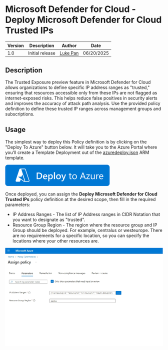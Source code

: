 # Microsoft Defender for Cloud - Deploy Microsoft Defender for Cloud Trusted IPs

| Version | Description | Author | Date |
| ------ | ------ | ------ | ------ |
| 1.0 | Initial release | [Luke Pan](https://github.com/lukepan2024)| 06/20/2025|

## Description

The Trusted Exposure preview feature in Microsoft Defender for Cloud allows organizations to define specific IP address ranges as "trusted," ensuring that resources accessible only from these IPs are not flagged as internet-exposed risks.
This helps reduce false positives in security alerts and improves the accuracy of attack path analysis. Use the provided policy definition to define these trusted IP ranges across management groups and subscriptions.

## Usage

The simplest way to deploy this Policy definition is by clicking on the "Deploy To Azure" button below. It will take you to the Azure Portal where you'll create a Template Deployment out of the [azuredeploy.json](./azuredeploy.json) ARM template.
  
[![Deploy To Azure](https://raw.githubusercontent.com/Azure/azure-quickstart-templates/master/1-CONTRIBUTION-GUIDE/images/deploytoazure.svg?sanitize=true)](https://portal.azure.com/#create/Microsoft.Template/uri/https%3A%2F%2Fraw.githubusercontent.com%2FAzure%2FMicrosoft-Defender-for-Cloud%2Fmain%2FPolicy%2FDefine%20MDC%20Trusted%20IPs%2Fazuredeploy.json)

Once deployed, you can assign the **Deploy Microsoft Defender for Cloud Trusted IPs** policy definition at the desired scope, then fill in the required parameters:

* IP Address Ranges - The list of IP Address ranges in CIDR Notation that you want to designate as "trusted".
* Resource Group Region - The region where the resource group and IP Group should be deployed. For example, centralus or westeurope. There are no requirements for a specific location, so you can specify the locations where your other resources are.

![Policy Assignment Parameters](./PolicyAssignmentParameters.png)